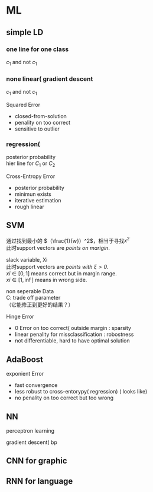 # ML

## simple LD
### one line for one class
$c_1$ and not $c_1$

### none linear( gradient descent
$c_1$ and not $c_1$  

Squared Error  
* closed-from-solution
* penality on too correct
* sensitive to outlier

### regression( 
posterior probability  
hier line for $C_1$ or $C_2$  

Cross-Entropy Error
* posterior probability
* minimun exists
* iterative estimation
* rough linear


## SVM  

通过找到最小的 $（\frac{1}{w}）^2$，相当于寻找${x}^2$  
此时support vectors are _points on marigin_.


slack variable, Xi  
此时support vectors are _points with $\xi > 0$_.  
$xi \in [0,1]$ means correct but in margin range.  
$xi \in [1,\inf]$ means in wrong side.  

non seperable Data  
C: trade off parameter  
（它能修正到更好的结果？）

Hinge Error
* 0 Error on too correct( outside margin     : sparsity
* linear penality for missclassification     : robostness
* not differentiable, hard to have optimal solution

## AdaBoost


exponient Error
* fast convergence
* less robust to cross-entorypy( regression) ( looks like)
* no penality on too correct but too wrong

## NN
perceptron learning

gradient descent( bp


## CNN for graphic



## RNN for language
